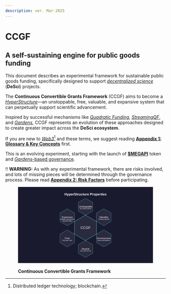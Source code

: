 ```yaml
---
description: ver. Mar-2025
---
```


# CCGF

## A self-sustaining engine for public goods funding

This document describes an experimental framework for sustainable public goods funding, specifically designed to support [_decentralized science_](https://ethereum.org/en/desci/) (**DeSci**) projects.

The **Continuous Convertible Grants Framework** (CCGF) aims to become a [_HyperStructure_](https://jacob.energy/hyperstructures.html)—an unstoppable, free, valuable, and expansive system that can perpetually support scientific advancement.

Inspired by successful mechanisms like [_Quadratic Funding_](https://www.wtfisqf.com/), [_StreamingQF_](https://github.com/Geo-Web-Project/streaming-quadratic-funding), and [_Gardens_](https://www.gardens.fund/), CCGF represents an evolution of these approaches designed to create greater impact across the **DeSci ecosystem**.

If you are new to [_Web3_](#user-content-fn-1)[^1] and these terms, we suggest reading [**Appendix 1: Glossary & Key Concepts**](appendices/appendix-1-glossary-and-key-concepts.md) first.

This is an evolving experiment, starting with the launch of [**$MEGAPI**](tokenomics/megapi/) token and [_Gardens_-based governance](governance/governance-participation/gardens.md).

:bangbang: **WARNING:** As with any experimental framework, there are risks involved, and lots of missing pieces will be determined through the governance process. Please read [**Appendix 2: Risk Factors**](appendices/appendix-2.md) before participating.

<figure><img src=".gitbook/assets/06_hyperstructure_small.png" alt=""><figcaption><p><strong>Continuous Convertible Grants Framework</strong></p></figcaption></figure>

[^1]: Distributed ledger technology; blockchain.
